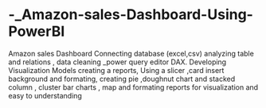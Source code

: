 # -_Amazon-sales-Dashboard-Using-PowerBI
Amazon sales Dashboard
Connecting database (excel,csv)
analyzing table and relations , data cleaning _power query editor DAX.
Developing Visualization Models creating a reports, Using a slicer ,card insert background and formating,
creating  pie ,doughnut chart and stacked column , cluster bar charts , map and formating reports for visualization and easy to understanding 
